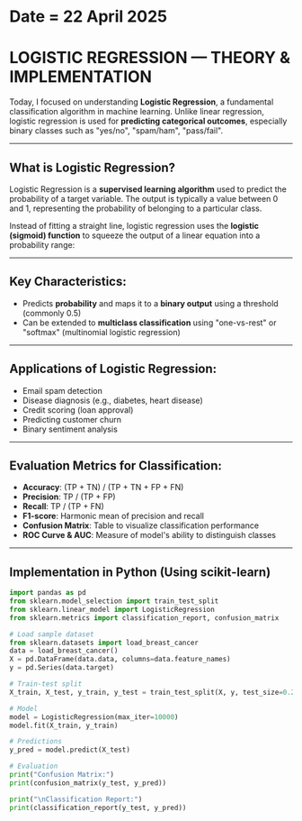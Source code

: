 # Date = 22 April 2025  
# LOGISTIC REGRESSION — THEORY & IMPLEMENTATION  

Today, I focused on understanding **Logistic Regression**, a fundamental classification algorithm in machine learning. Unlike linear regression, logistic regression is used for **predicting categorical outcomes**, especially binary classes such as "yes/no", "spam/ham", "pass/fail".

---

## What is Logistic Regression?

Logistic Regression is a **supervised learning algorithm** used to predict the probability of a target variable. The output is typically a value between 0 and 1, representing the probability of belonging to a particular class.

Instead of fitting a straight line, logistic regression uses the **logistic (sigmoid) function** to squeeze the output of a linear equation into a probability range:


---

## Key Characteristics:

- Predicts **probability** and maps it to a **binary output** using a threshold (commonly 0.5)
- Can be extended to **multiclass classification** using "one-vs-rest" or "softmax" (multinomial logistic regression)

---

## Applications of Logistic Regression:

- Email spam detection  
- Disease diagnosis (e.g., diabetes, heart disease)  
- Credit scoring (loan approval)  
- Predicting customer churn  
- Binary sentiment analysis

---

## Evaluation Metrics for Classification:

- **Accuracy**: (TP + TN) / (TP + TN + FP + FN)  
- **Precision**: TP / (TP + FP)  
- **Recall**: TP / (TP + FN)  
- **F1-score**: Harmonic mean of precision and recall  
- **Confusion Matrix**: Table to visualize classification performance  
- **ROC Curve & AUC**: Measure of model's ability to distinguish classes

---

## Implementation in Python (Using scikit-learn)

```python
import pandas as pd
from sklearn.model_selection import train_test_split
from sklearn.linear_model import LogisticRegression
from sklearn.metrics import classification_report, confusion_matrix

# Load sample dataset
from sklearn.datasets import load_breast_cancer
data = load_breast_cancer()
X = pd.DataFrame(data.data, columns=data.feature_names)
y = pd.Series(data.target)

# Train-test split
X_train, X_test, y_train, y_test = train_test_split(X, y, test_size=0.2, random_state=42)

# Model
model = LogisticRegression(max_iter=10000)
model.fit(X_train, y_train)

# Predictions
y_pred = model.predict(X_test)

# Evaluation
print("Confusion Matrix:")
print(confusion_matrix(y_test, y_pred))

print("\nClassification Report:")
print(classification_report(y_test, y_pred))
